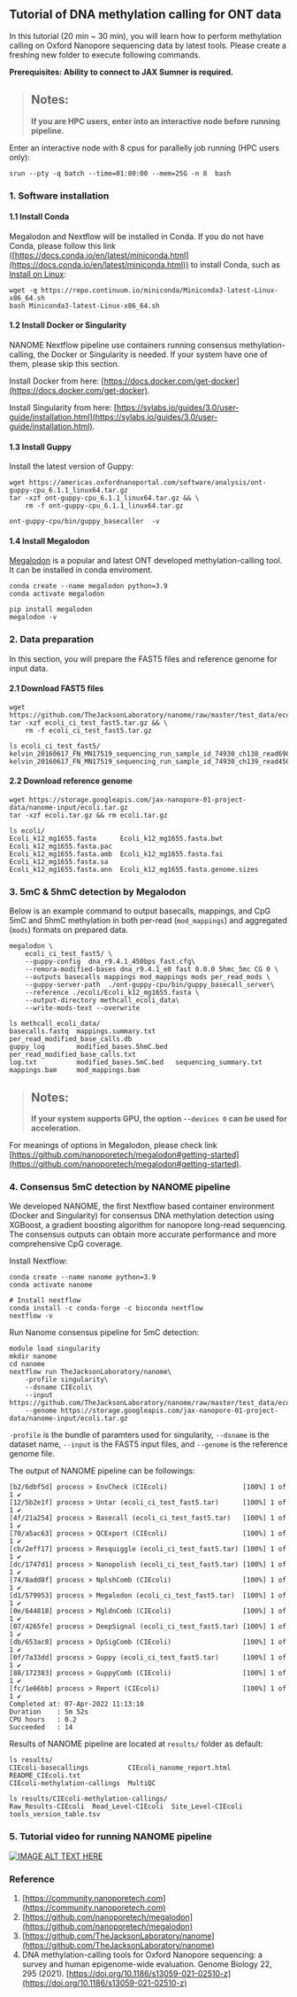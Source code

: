 ## Tutorial of DNA methylation calling for ONT data
In this tutorial (20 min ~ 30 min), you will learn how to perform methylation calling on Oxford Nanopore sequencing data by latest tools. Please create a freshing new folder to execute following commands.


**Prerequisites: Ability to connect to JAX Sumner is required.** 


> ## Notes:
> **If you are HPC users, enter into an interactive node before running pipeline.**

Enter an interactive node with 8 cpus for parallelly job running (HPC users only):

```
srun --pty -q batch --time=01:00:00 --mem=25G -n 8  bash
```

### 1. Software installation

#### 1.1 Install Conda
Megalodon and Nextflow will be installed in Conda. If you do not have Conda, please follow this link ([https://docs.conda.io/en/latest/miniconda.html](https://docs.conda.io/en/latest/miniconda.html)) to install Conda, such as [Install on Linux](https://conda.io/projects/conda/en/latest/user-guide/install/linux.html):

```
wget -q https://repo.continuum.io/miniconda/Miniconda3-latest-Linux-x86_64.sh
bash Miniconda3-latest-Linux-x86_64.sh
```


#### 1.2 Install Docker or Singularity
NANOME Nextflow pipeline use containers running consensus methylation-calling, the Docker or Singularity is needed. If your system have one of them, please skip this section.

Install Docker from here: [https://docs.docker.com/get-docker](https://docs.docker.com/get-docker).

Install Singularity from here: [https://sylabs.io/guides/3.0/user-guide/installation.html](https://sylabs.io/guides/3.0/user-guide/installation.html).


#### 1.3 Install Guppy
Install the latest version of Guppy:

```
wget https://americas.oxfordnanoportal.com/software/analysis/ont-guppy-cpu_6.1.1_linux64.tar.gz
tar -xzf ont-guppy-cpu_6.1.1_linux64.tar.gz && \
    rm -f ont-guppy-cpu_6.1.1_linux64.tar.gz

ont-guppy-cpu/bin/guppy_basecaller  -v
```

#### 1.4 Install Megalodon
[Megalodon](https://github.com/nanoporetech/megalodon) is a popular and latest ONT developed methylation-calling tool. It can be installed in conda enviroment.

```
conda create --name megalodon python=3.9
conda activate megalodon

pip install megalodon
megalodon -v
```

### 2. Data preparation
In this section, you will prepare the FAST5 files and reference genome for input data.

#### 2.1 Download FAST5 files

```
wget https://github.com/TheJacksonLaboratory/nanome/raw/master/test_data/ecoli_ci_test_fast5.tar.gz
tar -xzf ecoli_ci_test_fast5.tar.gz && \
    rm -f ecoli_ci_test_fast5.tar.gz
    
ls ecoli_ci_test_fast5/
kelvin_20160617_FN_MN17519_sequencing_run_sample_id_74930_ch138_read698_strand.fast5
kelvin_20160617_FN_MN17519_sequencing_run_sample_id_74930_ch139_read4507_strand.fast5
```

#### 2.2 Download reference genome

```
wget https://storage.googleapis.com/jax-nanopore-01-project-data/nanome-input/ecoli.tar.gz
tar -xzf ecoli.tar.gz && rm ecoli.tar.gz

ls ecoli/
Ecoli_k12_mg1655.fasta      Ecoli_k12_mg1655.fasta.bwt           Ecoli_k12_mg1655.fasta.pac
Ecoli_k12_mg1655.fasta.amb  Ecoli_k12_mg1655.fasta.fai           Ecoli_k12_mg1655.fasta.sa
Ecoli_k12_mg1655.fasta.ann  Ecoli_k12_mg1655.fasta.genome.sizes
```

### 3. 5mC & 5hmC detection by Megalodon
Below is an example command to output basecalls, mappings, and CpG 5mC and 5hmC methylation in both per-read (``mod_mappings``) and aggregated (``mods``) formats on prepared data.

```
megalodon \
    ecoli_ci_test_fast5/ \
    --guppy-config  dna_r9.4.1_450bps_fast.cfg\
    --remora-modified-bases dna_r9.4.1_e8 fast 0.0.0 5hmc_5mc CG 0 \
    --outputs basecalls mappings mod_mappings mods per_read_mods \
    --guppy-server-path  ./ont-guppy-cpu/bin/guppy_basecall_server\
    --reference ./ecoli/Ecoli_k12_mg1655.fasta \
    --output-directory methcall_ecoli_data\
    --write-mods-text --overwrite 

ls methcall_ecoli_data/
basecalls.fastq  mappings.summary.txt     per_read_modified_base_calls.db
guppy_log        modified_bases.5hmC.bed  per_read_modified_base_calls.txt
log.txt          modified_bases.5mC.bed   sequencing_summary.txt
mappings.bam     mod_mappings.bam
```

> ## Notes:
> **If your system supports GPU, the option `--devices 0` can be used for acceleration.**

For meanings of options in Megalodon, please check link [https://github.com/nanoporetech/megalodon#getting-started](https://github.com/nanoporetech/megalodon#getting-started).

### 4. Consensus 5mC detection by NANOME pipeline
We developed NANOME, the first Nextflow based container environment (Docker and Singularity) for consensus DNA methylation detection using XGBoost, a gradient boosting algorithm for nanopore long-read sequencing. The consensus outputs can obtain more accurate performance and more comprehensive CpG coverage.

Install Nextflow:

```
conda create --name nanome python=3.9
conda activate nanome

# Install nextflow
conda install -c conda-forge -c bioconda nextflow
nextflow -v
```


Run Nanome consensus pipeline for 5mC detection:

```
module load singularity
mkdir nanome
cd nanome
nextflow run TheJacksonLaboratory/nanome\
    -profile singularity\
    --dsname CIEcoli\
    --input  https://github.com/TheJacksonLaboratory/nanome/raw/master/test_data/ecoli_ci_test_fast5.tar.gz\
    --genome https://storage.googleapis.com/jax-nanopore-01-project-data/nanome-input/ecoli.tar.gz
```

`-profile` is the bundle of paramters used for singularity, `--dsname` is the dataset name, `--input` is the FAST5 input files, and `--genome` is the reference genome file.

The output of NANOME pipeline can be followings:

```
[b2/6dbf5d] process > EnvCheck (CIEcoli)                   [100%] 1 of 1 ✔
[12/5b2e1f] process > Untar (ecoli_ci_test_fast5.tar)      [100%] 1 of 1 ✔
[4f/21a254] process > Basecall (ecoli_ci_test_fast5.tar)   [100%] 1 of 1 ✔
[70/a5ac63] process > QCExport (CIEcoli)                   [100%] 1 of 1 ✔
[cb/2eff17] process > Resquiggle (ecoli_ci_test_fast5.tar) [100%] 1 of 1 ✔
[dc/1747d1] process > Nanopolish (ecoli_ci_test_fast5.tar) [100%] 1 of 1 ✔
[74/8add8f] process > NplshComb (CIEcoli)                  [100%] 1 of 1 ✔
[d1/579953] process > Megalodon (ecoli_ci_test_fast5.tar)  [100%] 1 of 1 ✔
[0e/644818] process > MgldnComb (CIEcoli)                  [100%] 1 of 1 ✔
[07/4265fe] process > DeepSignal (ecoli_ci_test_fast5.tar) [100%] 1 of 1 ✔
[db/653ac8] process > DpSigComb (CIEcoli)                  [100%] 1 of 1 ✔
[0f/7a33dd] process > Guppy (ecoli_ci_test_fast5.tar)      [100%] 1 of 1 ✔
[88/172383] process > GuppyComb (CIEcoli)                  [100%] 1 of 1 ✔
[fc/1e66bb] process > Report (CIEcoli)                     [100%] 1 of 1 ✔
Completed at: 07-Apr-2022 11:13:10
Duration    : 5m 52s
CPU hours   : 0.2
Succeeded   : 14
```

Results of NANOME pipeline are located at `results/` folder as default:

```
ls results/
CIEcoli-basecallings          CIEcoli_nanome_report.html  README_CIEcoli.txt
CIEcoli-methylation-callings  MultiQC

ls results/CIEcoli-methylation-callings/
Raw_Results-CIEcoli  Read_Level-CIEcoli  Site_Level-CIEcoli  tools_version_table.tsv
```

### 5. Tutorial video for running NANOME pipeline
[![IMAGE ALT TEXT HERE](https://img.youtube.com/vi/TfotM55KTVE/0.jpg)](https://www.youtube.com/watch?v=TfotM55KTVE)


### Reference
1. [https://community.nanoporetech.com](https://community.nanoporetech.com)
2. [https://github.com/nanoporetech/megalodon](https://github.com/nanoporetech/megalodon)
3. [https://github.com/TheJacksonLaboratory/nanome](https://github.com/TheJacksonLaboratory/nanome)
4. DNA methylation-calling tools for Oxford Nanopore sequencing: a survey and human epigenome-wide evaluation. Genome Biology 22, 295 (2021). [https://doi.org/10.1186/s13059-021-02510-z](https://doi.org/10.1186/s13059-021-02510-z)
